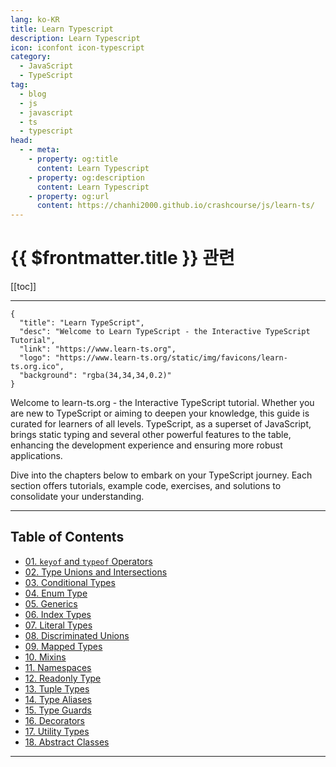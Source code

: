 ```yaml
---
lang: ko-KR
title: Learn Typescript
description: Learn Typescript
icon: iconfont icon-typescript
category: 
  - JavaScript
  - TypeScript
tag: 
  - blog
  - js
  - javascript
  - ts
  - typescript
head:
  - - meta:
    - property: og:title
      content: Learn Typescript
    - property: og:description
      content: Learn Typescript
    - property: og:url
      content: https://chanhi2000.github.io/crashcourse/js/learn-ts/
---
```


# {{ $frontmatter.title }} 관련

[[toc]]

---

```component VPCard
{
  "title": "Learn TypeScript",
  "desc": "Welcome to Learn TypeScript - the Interactive TypeScript Tutorial",
  "link": "https://www.learn-ts.org",
  "logo": "https://www.learn-ts.org/static/img/favicons/learn-ts.org.ico",
  "background": "rgba(34,34,34,0.2)"
}
```

Welcome to learn-ts.org - the Interactive TypeScript tutorial. Whether you are new to TypeScript or aiming to deepen your knowledge, this guide is curated for learners of all levels. TypeScript, as a superset of JavaScript, brings static typing and several other powerful features to the table, enhancing the development experience and ensuring more robust applications.

Dive into the chapters below to embark on your TypeScript journey. Each section offers tutorials, example code, exercises, and solutions to consolidate your understanding.

---

## Table of Contents

- [01. `keyof` and `typeof` Operators](advanced/01.md)
- [02. Type Unions and Intersections](advanced/02.md)
- [03. Conditional Types](advanced/03.md)
- [04. Enum Type](advanced/04.md)
- [05. Generics](advanced/05.md)
- [06. Index Types](advanced/06.md)
- [07. Literal Types](advanced/07.md)
- [08. Discriminated Unions](advanced/08.md)
- [09. Mapped Types](advanced/09.md)
- [10. Mixins](advanced/10.md)
- [11. Namespaces](advanced/11.md)
- [12. Readonly Type](advanced/12.md)
- [13. Tuple Types](advanced/13.md)
- [14. Type Aliases](advanced/14.md)
- [15. Type Guards](advanced/15.md)
- [16. Decorators](advanced/16.md)
- [17. Utility Types](advanced/17.md)
- [18. Abstract Classes](advanced/18.md)

---

<TagLinks />